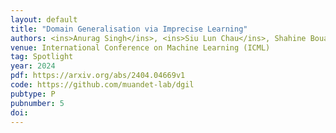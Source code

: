 ```yaml
---
layout: default
title: "Domain Generalisation via Imprecise Learning"
authors: <ins>Anurag Singh</ins>, <ins>Siu Lun Chau</ins>, Shahine Bouabid, <ins>Krikamol Muandet</ins>, 
venue: International Conference on Machine Learning (ICML)
tag: Spotlight
year: 2024
pdf: https://arxiv.org/abs/2404.04669v1
code: https://github.com/muandet-lab/dgil
pubtype: P
pubnumber: 5
doi: 
---
```

